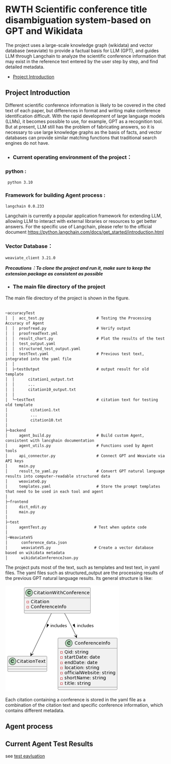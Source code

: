 # RWTH Scientific conference title disambiguation system-based on GPT and Wikidata
The project uses a large-scale knowledge graph (wikidata) and vector database (weaviate) to provide a factual basis for LLM (GPT), and guides LLM through Langchain to analyze the scientific conference information that may exist in the reference text entered by the user step by step, and find detailed metadata.


+ [Project Introduction](#project-introduction)



## Project Introduction
Different scientific conference information is likely to be covered in the cited text of each paper, but differences in format and writing make conference identification difficult. With the rapid development of large language models (LLMs), it becomes possible to use, for example, GPT as a recognition tool. But at present, LLM still has the problem of fabricating answers, so it is necessary to use large knowledge graphs as the basis of facts, and vector databases can provide similar matching functions that traditional search engines do not have.

+ ### Current operating environment of the project：

### python : 

```
 python 3.10
```

### Framework for building Agent process :

```
langchain 0.0.233
```
Langchain is currently a popular application framework for extending LLM, allowing LLM to interact with external libraries or resources to get better answers. For the specific use of Langchain, please refer to the official document https://python.langchain.com/docs/get_started/introduction.html

### Vector Database：
```
weaviate_client 3.21.0
```
***Precautions：To clone the project and run it, make sure to keep the extension package as consistent as possible***

+ ### The main file directory of the project
The main file directory of the project is shown in the figure.
```

─accuracyTest
│  │  acc_test.py                       # Testing the Processing Accuracy of Agent
│  │  proofread.py                      # Verify output
│  │  proofreadText.yml
│  │  result_chart.py                   # Plot the results of the test
│  │  test_output.yaml                      
│  │  structured_test_output.yaml                
│  │  testText.yaml                     # Previous test text, integrated into the yaml file
│  │
│  ├─testOutput                         # output result for old template
│  │      citation1_output.txt
│  │      ...
│  │      citation10_output.txt
│  │
│  └─testText                           # citation text for testing old template
│          citation1.txt
│          ...
│          citation10.txt
│
├─backend
│     agent_build.py                    # Build custom Agent, consistent with lancghain documentation
│     agent_utils.py                    # Functions used by Agent tools
│     api_connector.py                  # Connect GPT and Weaviate via API keys
│     main.py
│     result_to_yaml.py                 # Convert GPT natural language results into computer-readable structured data                          
│     weaviateQ.py
│     templates.yaml                    # Store the prompt templates that need to be used in each tool and agent
│
├─frontend
│     dict_edit.py    
│     main.py
│
├─test
│     agentTest.py                     # Test when update code
│
│─WeaviateVS
│      conference_data.json
│      weaviateVS.py                   # Create a vector database based on wikidata metadata
│      wikidataConferenceJson.py       
```
The project puts most of the text, such as templates and test text, in yaml files. The yaml files such as structured_output are the processing results of the previous GPT natural language results. Its general structure is like:

![image](https://github.com/GuGuskyastro/Scientific-conference-title-disambiguation-system-based-on-GPT-and-Wikidata/blob/main/chart/UML.png)

Each citation containing a conference is stored in the yaml file as a combination of the citation text and specific conference information, which contains different metadata.

## Agent process

## Current Agent Test Results
see [test eavluation](https://github.com/GuGuskyastro/Scientific-conference-title-disambiguation-system-based-on-GPT-and-Wikidata/blob/main/evaluation/test_evaluation.md)
